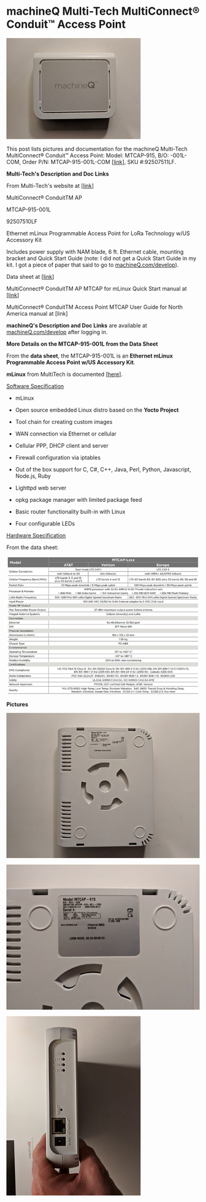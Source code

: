 # machineQ Multi-Tech MultiConnect® Conduit™ Access Point

![machineq_conduit_1](machineq_conduit_1.jpg)

This post lists pictures and documentation for the machineQ Multi-Tech MultiConnect® Conduit™ Access Point: Model: MTCAP-915, B/O: -001L-COM, Order P/N: MTCAP-915-001L-COM \[[link](https://www.multitech.com/models/92507510LF)\], SKU #:92507511LF.

**Multi-Tech's Description and Doc Links**

From Multi-Tech's website at \[[link](https://www.multitech.com/models/92507510LF)\]

MultiConnect® ConduitTM AP

MTCAP-915-001L

92507510LF

Ethernet mLinux Programmable Access Point for LoRa Technology w/US Accessory Kit

Includes power supply with NAM blade, 6 ft. Ethernet cable, mounting bracket and Quick Start Guide (note: I did not get a Quick Start Guide in my kit. I got a piece of paper that said to go to [machineQ.com/develop](https://machineq.com/develop/)).

Data sheet at \[[link](https://www.multitech.com/documents/publications/data-sheets/86002187.pdf)\]

MultiConnect® ConduitTM AP MTCAP for mLinux Quick Start manual at \[[link](https://www.multitech.com/documents/publications/quick-start-guides/82102373L.pdf)\]

MultiConnect® ConduitTM Access Point MTCAP User Guide for North America manual at \[link\]

**machineQ's Description and Doc Links** are available at [machineQ.com/develop](https://machineq.com/develop/) after logging in.

**More Details on the MTCAP-915-001L from the Data Sheet**

From the **data sheet**, the MTCAP-915-001L is an **Ethernet mLinux Programmable Access Point w/US Accessory Kit**.

**mLinux** from MultiTech is documented \[[here](http://www.multitech.net/developer/software/mlinux/)\].

<u><span>Software Specification</span></u>

-   mLinux
    
-   Open source embedded Linux distro based on the **Yocto Project**
    
-   Tool chain for creating custom images
    
-   WAN connection via Ethernet or cellular
    
-   Cellular PPP, DHCP client and server
    
-   Firewall configuration via iptables
    
-   Out of the box support for C, C#, C++, Java, Perl, Python, Javascript, Node.js, Ruby
    
-   Lighttpd web server
    
-   opkg package manager with limited package feed
    
-   Basic router functionality built-in with Linux
    
-   Four configurable LEDs
    

<u><span>Hardware Specification</span></u>

From the data sheet:

![data_sheet_2](data_sheet_2.png)

**Pictures**

![machineq_conduit_bottom_3](machineq_conduit_bottom_3.jpg)

![machine_specifications_4](machine_specifications_4.jpg)

![ports_5](ports_5.jpg)